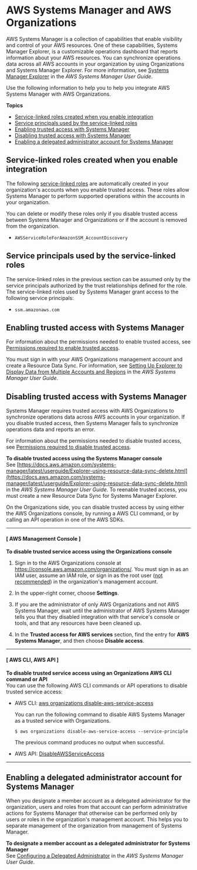 # AWS Systems Manager and AWS Organizations<a name="services-that-can-integrate-ssm"></a>

AWS Systems Manager is a collection of capabilities that enable visibility and control of your AWS resources\. One of these capabilities, Systems Manager Explorer, is a customizable operations dashboard that reports information about your AWS resources\. You can synchronize operations data across all AWS accounts in your organization by using Organizations and Systems Manager Explorer\. For more information, see [Systems Manager Explorer](https://docs.aws.amazon.com/systems-manager/latest/userguide/Explorer.html) in the *AWS Systems Manager User Guide*\.

Use the following information to help you to help you integrate AWS Systems Manager with AWS Organizations\.

**Topics**
+ [Service\-linked roles created when you enable integration](#integrate-enable-slr-ssm)
+ [Service principals used by the service\-linked roles](#integrate-enable-svcprin-ssm)
+ [Enabling trusted access with Systems Manager](#integrate-enable-ta-ssm)
+ [Disabling trusted access with Systems Manager](#integrate-disable-ta-ssm)
+ [Enabling a delegated administrator account for Systems Manager](#integrate-disable-da-ssm)

## Service\-linked roles created when you enable integration<a name="integrate-enable-slr-ssm"></a>

The following [service\-linked roles](https://docs.aws.amazon.com/IAM/latest/UserGuide/using-service-linked-roles.html) are automatically created in your organization's accounts when you enable trusted access\. These roles allow Systems Manager to perform supported operations within the accounts in your organization\.

You can delete or modify these roles only if you disable trusted access between Systems Manager and Organizations or if the account is removed from the organization\.
+ `AWSServiceRoleForAmazonSSM_AccountDiscovery`

## Service principals used by the service\-linked roles<a name="integrate-enable-svcprin-ssm"></a>

The service\-linked roles in the previous section can be assumed only by the service principals authorized by the trust relationships defined for the role\. The service\-linked roles used by Systems Manager grant access to the following service principals:
+ `ssm.amazonaws.com`

## Enabling trusted access with Systems Manager<a name="integrate-enable-ta-ssm"></a>

For information about the permissions needed to enable trusted access, see [Permissions required to enable trusted access](orgs_integrate_services.md#orgs_trusted_access_perms)\.

You must sign in with your AWS Organizations management account and create a Resource Data Sync\. For information, see [Setting Up Explorer to Display Data from Multiple Accounts and Regions](https://docs.aws.amazon.com/systems-manager/latest/userguide/Explorer-resource-data-sync.html) in the *AWS Systems Manager User Guide*\.

## Disabling trusted access with Systems Manager<a name="integrate-disable-ta-ssm"></a>

Systems Manager requires trusted access with AWS Organizations to synchronize operations data across AWS accounts in your organization\. If you disable trusted access, then Systems Manager fails to synchronize operations data and reports an error\.

For information about the permissions needed to disable trusted access, see [Permissions required to disable trusted access](orgs_integrate_services.md#orgs_trusted_access_disable_perms)\.

**To disable trusted access using the Systems Manager console**  
See [https://docs.aws.amazon.com/systems-manager/latest/userguide/Explorer-using-resource-data-sync-delete.html](https://docs.aws.amazon.com/systems-manager/latest/userguide/Explorer-using-resource-data-sync-delete.html) in the *AWS Systems Manager User Guide*\. To reenable trusted access, you must create a new Resource Data Sync for Systems Manager Explorer\.

On the Organizations side, you can disable trusted access by using either the AWS Organizations console, by running a AWS CLI command, or by calling an API operation in one of the AWS SDKs\.

------
#### [ AWS Management Console ]

**To disable trusted service access using the Organizations console**

1. Sign in to the AWS Organizations console at [https://console\.aws\.amazon\.com/organizations/](https://console.aws.amazon.com/organizations/)\. You must sign in as an IAM user, assume an IAM role, or sign in as the root user \([not recommended](https://docs.aws.amazon.com/IAM/latest/UserGuide/best-practices.html#lock-away-credentials)\) in the organization's management account\. 

1. In the upper\-right corner, choose **Settings**\.

1. If you are the administrator of only AWS Organizations and not AWS Systems Manager, wait until the administrator of AWS Systems Manager tells you that they disabled integration with that service's console or tools, and that any resources have been cleaned up\.

1. In the **Trusted access for AWS services** section, find the entry for **AWS Systems Manager**, and then choose **Disable access**\.

------
#### [ AWS CLI, AWS API ]

**To disable trusted service access using an Organizations AWS CLI command or API**  
You can use the following AWS CLI commands or API operations to disable trusted service access:
+ AWS CLI: [aws organizations disable\-aws\-service\-access](https://docs.aws.amazon.com/cli/latest/reference/organizations/disable-aws-service-access.html)

  You can run the following command to disable AWS Systems Manager as a trusted service with Organizations\.

  ```
  $ aws organizations disable-aws-service-access --service-principle 
  ```

  The previous command produces no output when successful\.
+ AWS API: [DisableAWSServiceAccess](https://docs.aws.amazon.com/organizations/latest/APIReference/API_DisableAWSServiceAccess.html)

------

## Enabling a delegated administrator account for Systems Manager<a name="integrate-disable-da-ssm"></a>

When you designate a member account as a delegated administrator for the organization, users and roles from that account can perform administrative actions for Systems Manager that otherwise can be performed only by users or roles in the organization's management account\. This helps you to separate management of the organization from management of Systems Manager\.

**To designate a member account as a delegated administrator for Systems Manager**  
See [Configuring a Delegated Administrator](https://docs.aws.amazon.com/systems-manager/latest/userguide/Explorer-setup-delegated-administrator.html) in the *AWS Systems Manager User Guide*\.